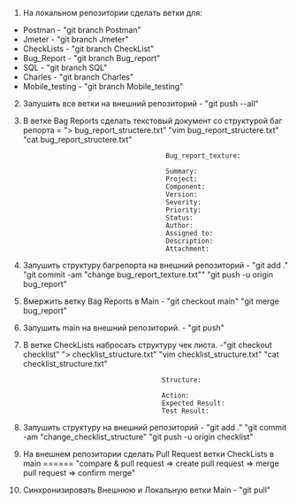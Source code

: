 1. На локальном репозитории сделать ветки для:
- Postman - "git branch Postman"
- Jmeter - "git branch Jmeter"
- CheckLists - "git branch CheckList"
- Bug_Report - "git branch Bug_report"
- SQL - "git branch SQL"
- Charles - "git branch Charles"
- Mobile_testing - "git branch Mobile_testing"

2. Запушить все ветки на внешний репозиторий - "git push --all"

3. В ветке Bag Reports сделать текстовый документ со структурой баг репорта = "> bug_report_structere.txt"
									      "vim bug_report_structere.txt"
									      "cat bug_report_structere.txt"

									       Bug_report_texture:

									       Summary:
									       Project:
									       Component:
									       Version:
									       Severity:
									       Priority:
									       Status:
									       Author:
									       Assigned to:
									       Description:
									       Attachment:

4. Запушить структуру багрепорта на внешний репозиторий - "git add ."
									      "git commit -am "change bug_report_texture.txt""
									      "git push -u origin bug_report"

5. Вмержить ветку Bag Reports в Main - "git checkout main"
									      "git merge bug_report"

6. Запушить main на внешний репозиторий. - "git push"

7. В ветке CheckLists набросать структуру чек листа. -"git checkout checklist"
									      "> checklist_structure.txt"
									      "vim checklist_structure.txt"
									      "cat checklist_structure.txt"

									      Structure:

									      Action:
									      Expected Result:
									      Test Result:



8. Запушить структуру на внешний репозиторий - "git add ."
									      "git commit -am "change_checklist_structure"
									      "git push -u origin checklist"

9. На внешнем репозитории сделать Pull Request ветки CheckLists в main ====== "compare & pull request => create pull request => merge pull request => confirm merge"

10. Синхронизировать Внешнюю и Локальную ветки Main - "git pull"
